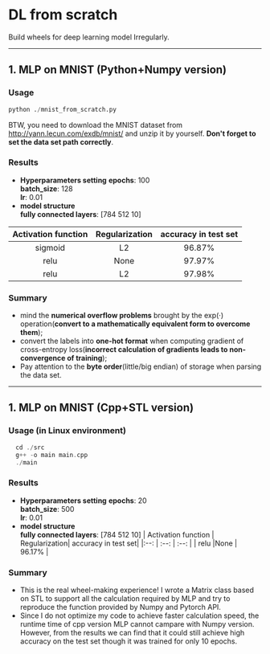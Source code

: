 # DL from scratch
Build wheels for deep learning model Irregularly.
- - -
## 1. MLP on MNIST (Python+Numpy version)
### Usage
  ```python
  python ./mnist_from_scratch.py
  ```
  BTW, you need to download the MNIST dataset from http://yann.lecun.com/exdb/mnist/ and unzip it by yourself. **Don't forget to set the data set path correctly**.
### Results
  - **Hyperparameters setting**
  **epochs**: 100  
  **batch_size**: 128  
  **lr**: 0.01
  - **model structure**  
  **fully connected layers**: [784 512 10]  

  | Activation function | Regularization| accuracy in test set|
  |:--: | :--: | :--: |
  | sigmoid|L2 | 96.87% |
  | relu |None | 97.97% |  
  | relu |L2 | 97.98% |  

### Summary
- mind the **numerical overflow problems** brought by the exp(·) operation(**convert to  a mathematically equivalent form to overcome them**);
- convert the labels into **one-hot format** when computing gradient of cross-entropy loss(**incorrect calculation of gradients leads to non-convergence of training**);
- Pay attention to the **byte order**(little/big endian) of storage when parsing the data set.

- - -
## 1. MLP on MNIST (Cpp+STL version)
### Usage (in Linux environment)
```cpp
  cd ./src  
  g++ -o main main.cpp
  ./main
```
### Results
  - **Hyperparameters setting**
  **epochs**: 20  
  **batch_size**: 500  
  **lr**: 0.01
  - **model structure**  
  **fully connected layers**: [784 512 10]
  | Activation function | Regularization| accuracy in test set|
  |:--: | :--: | :--: |
  | relu |None | 96.17% |

### Summary
- This is the real wheel-making experience! I wrote a Matrix class based on STL to support all the calculation required by MLP and try to reproduce the function provided by Numpy and Pytorch API.
- Since I do not optimize my code to achieve faster calculation speed, the runtime time of cpp version MLP cannot campare with Numpy version. However, from the results we can find that it could still achieve high accuracy on the test set though it was trained for only 10 epochs.

